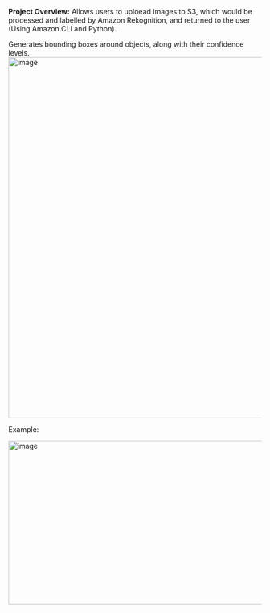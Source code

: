 **Project Overview:** Allows users to uploead images to S3, which would be processed and labelled by Amazon Rekognition, and returned to the user (Using Amazon CLI and Python). 

Generates bounding boxes around objects, along with their confidence levels.
<img width="1119" height="718" alt="image" src="https://github.com/user-attachments/assets/410b6512-eec6-40ff-b9a2-56f9edf32679" />


Example:

<img width="688" height="326" alt="image" src="https://github.com/user-attachments/assets/fda88f22-a036-4459-a1de-80390394b2ff" />

